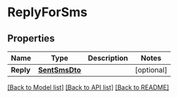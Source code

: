 # ReplyForSms

## Properties

Name | Type | Description | Notes
------------ | ------------- | ------------- | -------------
**Reply** | [**SentSmsDto**](SentSmsDto) |  | [optional] 

[[Back to Model list]](../README#documentation-for-models) [[Back to API list]](../README#documentation-for-api-endpoints) [[Back to README]](../README)


